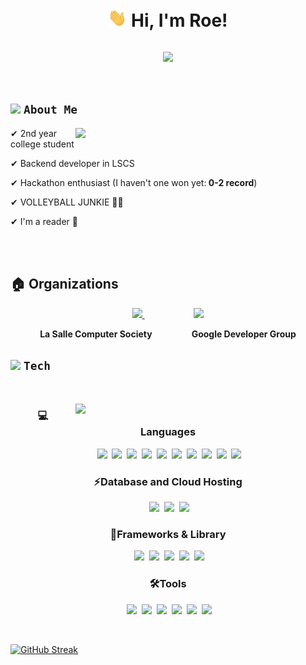 <!-- <p align = "center">
	<img src = "https://github.com/7oSkaaa/7oSkaaa/blob/output/github-contribution-grid-snake.svg?" alt = "Snake Game"/>
</p> !-->

<div align="center">
    <summary><h1 style="display: inline-block"><img src="https://raw.githubusercontent.com/ABSphreak/ABSphreak/master/gifs/Hi.gif" width="30px"> Hi, I'm Roe!</h1></summary>
</div>

<p align="center">
  <!-- Typing SVG by DenverCoder1 - https://github.com/DenverCoder1/readme-typing-svg -->
  <a href="https://github.com/DenverCoder1/readme-typing-svg">
    <img src="https://readme-typing-svg.demolab.com/?lines=Average%20Student%20Programmer;Backend%20Developer%20;Full-stack%20in%20the%20making;&font=Fira%20Code&center=true&width=440&height=65&color=d0a1e5&vCenter=true&pause=1000&size=22" /></a>
</p>

<br>
    
## <img src="https://media.giphy.com/media/ObNTw8Uzwy6KQ/giphy.gif" width="30px">&nbsp;`About Me`

<img align="right" width="400" src="https://github-readme-stats.vercel.app/api?username=Solenad"/>

<div>
	<p>✔ 2nd year college student</p>
	<p>✔ Backend developer in LSCS</p>
	<p>✔ Hackathon enthusiast (I haven't one won yet:<strong> 0-2 record</strong>)</p>
	<p>✔ VOLLEYBALL JUNKIE 🏐🏐</p>
	<p>✔ I'm a reader 📖</p>
</div>

<br>



<br>

## 🏠 Organizations

<p align="center">
  <span>
    <a href="https://www.facebook.com/LaSalleComputerSociety">
      <img width="150" src="https://picsvg.com/svg/fy9e2a.jpg"/>
    </a>
  </span>
  &nbsp;&nbsp;&nbsp;&nbsp;&nbsp;&nbsp;&nbsp;&nbsp;&nbsp;&nbsp;&nbsp;&nbsp;&nbsp;&nbsp;&nbsp;&nbsp;&nbsp;&nbsp;&nbsp;
  <span>
    <a href="https://www.facebook.com/GDGoCDLSU">
      <img width="150" src="https://scontent.fmnl4-1.fna.fbcdn.net/v/t39.30808-6/474444678_619379693793371_5071102139988313382_n.jpg?_nc_cat=111&ccb=1-7&_nc_sid=6ee11a&_nc_eui2=AeG--MzReKikI2yEK1o9Q8aehX8Z-pJVtMCFfxn6klW0wI233Tuv8Ya2pfzU-R5o1-o79f9JjKYoZ9V5cUHw3pR5&_nc_ohc=UFq6Ywv3HmsQ7kNvgHUZmXD&_nc_oc=AdhEPX92zW0WCpksUrs2vaKe7IXI3iQVvXvyCgrXiM92h_7Z5Zz6oFv72TD1UW8zGnUIbEsSBVGcyb73aYaXWjuZ&_nc_zt=23&_nc_ht=scontent.fmnl4-1.fna&_nc_gid=Ae5AnxVYjNgFZiAGm1bxWAl&oh=00_AYCwI7u6TLE4mBeM7Qyn8Pc_uhfN0KyeSY7gWn3pVDblUg&oe=67CCD213"/>
    </a>
  </span>
</p>

<p align="center">
  <span><strong>La Salle Computer Society</strong></span>
  &nbsp;&nbsp;&nbsp;&nbsp;&nbsp;&nbsp;&nbsp;&nbsp;&nbsp;&nbsp;&nbsp;&nbsp;&nbsp;&nbsp;
  <span><strong>Google Developer Group</strong></span>
</p>



## <img src = "https://github.com/7oSkaaa/7oSkaaa/blob/main/Images/CP_PS.gif?raw=true" width = 40px> `Tech`
&nbsp;

<img align="right" width="400" src="https://github-readme-stats.vercel.app/api/top-langs/?username=Solenad"/>
<div align="center">

<h3>‍💻 Languages</h3>

&nbsp;<img height="20" src="https://img.shields.io/badge/Node%20js-339933?style=for-the-badge&logo=nodedotjs&logoColor=white" />
&nbsp;<img height="20" src="https://img.shields.io/badge/C-00599C?style=for-the-badge&logo=c&logoColor=white" />
&nbsp;<img height="20" src="https://img.shields.io/badge/Python-FFD43B?style=for-the-badge&logo=python&logoColor=blue" />
&nbsp;<img height="20" src="https://img.shields.io/badge/JavaScript-323330?style=for-the-badge&logo=javascript&logoColor=F7DF1E" />
&nbsp;<img height="20" src="https://img.shields.io/badge/HTML5-E34F26?style=for-the-badge&logo=html5&logoColor=white" />
&nbsp;<img height="20" src="https://img.shields.io/badge/Tailwind_CSS-38B2AC?style=for-the-badge&logo=tailwind-css&logoColor=white" />
&nbsp;<img height="20" src="https://img.shields.io/badge/CSS3-1572B6?style=for-the-badge&logo=css3&logoColor=white" />
&nbsp;<img height="20" src="https://img.shields.io/badge/Markdown-000000?style=for-the-badge&logo=markdown&logoColor=white" />
&nbsp;<img height="20" src="https://img.shields.io/badge/R-276DC3?style=for-the-badge&logo=r&logoColor=white" />
&nbsp;<img height="20" src="https://img.shields.io/badge/Markdown-000000?style=for-the-badge&logo=markdown&logoColor=white" />

<h3>⚡Database and Cloud Hosting</h3>

&nbsp;<img height="20" src="https://img.shields.io/badge/MySQL-005C84?style=for-the-badge&logo=mysql&logoColor=white" />
&nbsp;<img height="20" src="https://img.shields.io/badge/MongoDB-4EA94B?style=for-the-badge&logo=mongodb&logoColor=white" />
&nbsp;<img height="20" src="https://img.shields.io/badge/Cloudinary-3448C5?style=for-the-badge&logo=Cloudinary&logoColor=white" />

<h3>🚀Frameworks & Library</h3>

&nbsp;<img height="20" src="https://img.shields.io/badge/React-20232A?style=for-the-badge&logo=react&logoColor=61DAFB" />
&nbsp;<img height="20" src="https://img.shields.io/badge/Express%20js-000000?style=for-the-badge&logo=express&logoColor=white" />
&nbsp;<img height="20" src="https://img.shields.io/badge/axios-671ddf?&style=for-the-badge&logo=axios&logoColor=white" />
&nbsp;<img height="20" src="https://img.shields.io/badge/Docker-2CA5E0?style=for-the-badge&logo=docker&logoColor=white" />
&nbsp;<img height="20" src="https://img.shields.io/badge/firebase-ffca28?style=for-the-badge&logo=firebase&logoColor=black" />

<h3>🛠️Tools</h3>


&nbsp;<img height="20" src="https://img.shields.io/badge/VSCode-0078D4?style=for-the-badge&logo=visual%20studio%20code&logoColor=white" />
&nbsp;<img height="20" src="https://img.shields.io/badge/NeoVim-%2357A143.svg?&style=for-the-badge&logo=neovim&logoColor=white" />
&nbsp;<img height="20" src="https://img.shields.io/badge/Postman-FF6C37?style=for-the-badge&logo=Postman&logoColor=white" />
&nbsp;<img height="20" src="https://img.shields.io/badge/powershell-5391FE?style=for-the-badge&logo=powershell&logoColor=white" />
&nbsp;<img height="20" src="https://img.shields.io/badge/GIT-E44C30?style=for-the-badge&logo=git&logoColor=white" />
&nbsp;<img height="20" src="https://img.shields.io/badge/powershell-5391FE?style=for-the-badge&logo=powershell&logoColor=white" />
</div>

<br>

[![GitHub Streak](https://streak-stats.demolab.com/?user=Solenad)](https://git.io/streak-stats)
